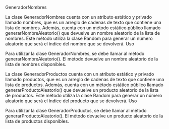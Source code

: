 GeneradorNombres

La clase GeneradorNombres cuenta con un atributo estático y privado llamado nombres, que es un arreglo de cadenas de texto que contiene una lista de nombres. Además, cuenta con un método estático público llamado generarNombreAleatorio() que devuelve un nombre aleatorio de la lista de nombres. Este método utiliza la clase Random para generar un número aleatorio que será el índice del nombre que se devolverá.
Uso

Para utilizar la clase GeneradorNombres, se debe llamar al método generarNombreAleatorio(). El método devuelve un nombre aleatorio de la lista de nombres disponibles.


La clase GeneradorProductos cuenta con un atributo estático y privado llamado productos, que es un arreglo de cadenas de texto que contiene una lista de productos. Además, cuenta con un método estático público llamado generarProductoAleatorio() que devuelve un producto aleatorio de la lista de productos. Este método utiliza la clase Random para generar un número aleatorio que será el índice del producto que se devolverá.
Uso

Para utilizar la clase GeneradorProductos, se debe llamar al método generarProductoAleatorio(). El método devuelve un producto aleatorio de la lista de productos disponibles.